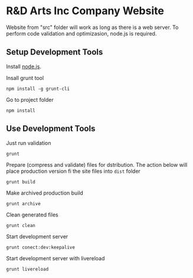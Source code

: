 # R&D Arts Inc Company Website
Website from "src" folder will work as long as there is a web server. To perform code validation and optimizasion, node.js is required.

## Setup Development Tools

Install [node.js](http://nodejs.org/).

Insall grunt tool
```
npm install -g grunt-cli
```

Go to project folder
```
npm install
```

## Use Development Tools

Just run validation

```
grunt
```

Prepare (compress and validate) files for dstribution. The action below will place production version fi the site files into `dist` folder
```
grunt build
```

Make archived production build
```
grunt archive
```

Clean generated files
```
grunt clean
```

Start development server
```
grunt conect:dev:keepalive
```

Start development server with livereload
```
grunt livereload
```




